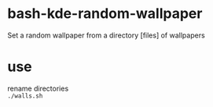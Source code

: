 # bash-kde-random-wallpaper
Set a random wallpaper from a directory [files] of wallpapers

# use

rename directories<br>
`./walls.sh`
